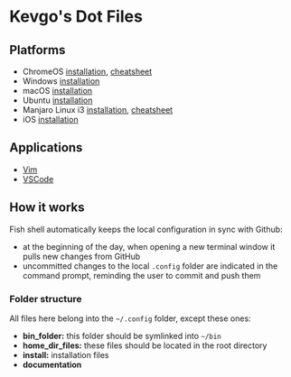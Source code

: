# Kevgo's Dot Files

## Platforms

- ChromeOS [installation](documentation/installation/chromeos.md), [cheatsheet](documentation/chromeos-cheatsheet.md)
- Windows [installation](documentation/installation/windows.md)
- macOS [installation](documentation/installation/macos.md)
- Ubuntu [installation](documentation/installation/ubuntu.md)
- Manjaro Linux i3 [installation](documentation/installation/manjaro_i3.md), [cheatsheet](documentation/i3_cheatsheet.md)
- iOS [installation](documentation/installation/ios.md)

## Applications

- [Vim](documentation/vim.md)
- [VSCode](documentation/vscode/README.md)

## How it works

Fish shell automatically keeps the local configuration in sync with Github:

- at the beginning of the day,
  when opening a new terminal window
  it pulls new changes from GitHub
- uncommitted changes to the local `.config` folder are indicated in the command prompt,
  reminding the user to commit and push them

### Folder structure

All files here belong into the `~/.config` folder, except these ones:

- **bin_folder:** this folder should be symlinked into `~/bin`
- **home_dir_files:** these files should be located in the root directory
- **install:** installation files
- **documentation**

